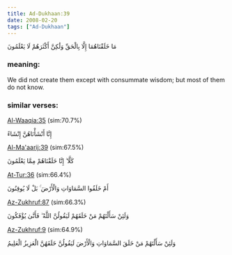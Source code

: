 ```yaml
---
title: Ad-Dukhaan:39
date: 2008-02-20
tags: ["Ad-Dukhaan"]
---
```

مَا خَلَقْنَاهُمَا إِلَّا بِالْحَقِّ وَلَٰكِنَّ أَكْثَرَهُمْ لَا يَعْلَمُونَ
### meaning: 
We did not create them except with consummate wisdom; but most of them do not know.
### similar verses: 

[Al-Waaqia:35](/56/35) (sim:70.7%)

إِنَّا أَنْشَأْنَاهُنَّ إِنْشَاءً

[Al-Ma'aarij:39](/70/39) (sim:67.5%)

كَلَّا ۖ إِنَّا خَلَقْنَاهُمْ مِمَّا يَعْلَمُونَ

[At-Tur:36](/52/36) (sim:66.4%)

أَمْ خَلَقُوا السَّمَاوَاتِ وَالْأَرْضَ ۚ بَلْ لَا يُوقِنُونَ

[Az-Zukhruf:87](/43/87) (sim:66.3%)

وَلَئِنْ سَأَلْتَهُمْ مَنْ خَلَقَهُمْ لَيَقُولُنَّ اللَّهُ ۖ فَأَنَّىٰ يُؤْفَكُونَ

[Az-Zukhruf:9](/43/9) (sim:64.9%)

وَلَئِنْ سَأَلْتَهُمْ مَنْ خَلَقَ السَّمَاوَاتِ وَالْأَرْضَ لَيَقُولُنَّ خَلَقَهُنَّ الْعَزِيزُ الْعَلِيمُ
